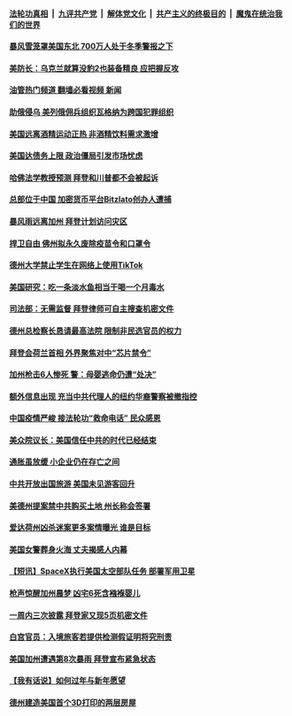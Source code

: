 ####  [法轮功真相](../../../../basic/blob/master/README.md?t=01220412) &nbsp;|&nbsp; [九评共产党](../../../../9ping.md/blob/master/README.md?t=01220412) &nbsp;|&nbsp; [解体党文化](../../../../jtdwh.md/blob/master/README.md?t=01220412)  &nbsp;|&nbsp; [共产主义的终极目的](../../../../gczydzjmd.md/blob/master/README.md?t=01220412) &nbsp;|&nbsp; [魔鬼在统治我们的世界](../../../../mgztzwmdsj.md/blob/master/README.md?t=01220412) 

#### [暴风雪笼罩美国东北 700万人处于冬季警报之下](../pages/prog203/a103630705.md?t=01220412) 

#### [美防长：乌克兰就算没豹2也装备精良 应把握反攻](../pages/prog203/a103630448.md?t=01220412) 

#### [油管热门频道 翻墙必看视频 新闻](http://129.146.143.75:81/youtube.html?01220412)

#### [助俄侵乌 美列俄佣兵组织瓦格纳为跨国犯罪组织](../pages/prog203/a103630373.md?t=01220412) 

#### [美国远离酒精运动正热 非酒精饮料需求激增](../pages/prog203/a103629035.md?t=01220412) 

#### [美国达债务上限 政治僵局引发市场忧虑](../pages/prog203/a103629024.md?t=01220412) 

#### [哈佛法学教授预测 拜登和川普都不会被起诉](../pages/prog203/a103628918.md?t=01220412) 

#### [总部位于中国 加密货币平台Bitzlato创办人遭捕](../pages/prog203/a103628412.md?t=01220412) 

#### [暴风雨远离加州 拜登计划访问灾区](../pages/prog203/a103628315.md?t=01220412) 

#### [捍卫自由 佛州拟永久废除疫苗令和口罩令](../pages/prog203/a103628202.md?t=01220412) 

#### [德州大学禁止学生在网络上使用TikTok](../pages/prog203/a103627980.md?t=01220412) 

#### [美国研究：吃一条淡水鱼相当于喝一个月毒水](../pages/prog203/a103627755.md?t=01220412) 

#### [司法部：无需监督 拜登律师可自主搜查机密文件](../pages/prog203/a103627750.md?t=01220412) 

#### [德州总检察长恳请最高法院 限制非民选官员的权力](../pages/prog203/a103627401.md?t=01220412) 

#### [拜登会荷兰首相 外界聚焦对中“芯片禁令”](../pages/prog203/a103627453.md?t=01220412) 

#### [加州枪击6人惨死 警：母婴逃命仍遭“处决”](../pages/prog203/a103627446.md?t=01220412) 

#### [额外信息出现 充当中共代理人的纽约华裔警察被撤指控](../pages/prog203/a103627153.md?t=01220412) 

#### [中国疫情严峻 接法轮功“救命电话” 民众感恩](../pages/prog203/a103626724.md?t=01220412) 

#### [美众院议长：美国信任中共的时代已经结束](../pages/prog203/a103626718.md?t=01220412) 

#### [通胀虽放缓 小企业仍在存亡之间](../pages/prog203/a103626638.md?t=01220412) 

#### [中共开放出国旅游 美国未见游客回升](../pages/prog203/a103626639.md?t=01220412) 

#### [美德州提案禁中共购买土地 州长称会签署](../pages/prog203/a103626634.md?t=01220412) 

#### [爱达荷州凶杀迷案更多案情曝光 谁是目标](../pages/prog203/a103626552.md?t=01220412) 

#### [美国女警葬身火海 丈夫揭感人内幕](../pages/prog203/a103626506.md?t=01220412) 

#### [【短讯】SpaceX执行美国太空部队任务 部署军用卫星](../pages/prog203/a103626472.md?t=01220412) 

#### [枪声惊醒加州晨梦 凶宅6死含襁褓婴儿](../pages/prog203/a103626406.md?t=01220412) 

#### [一周内三次披露 拜登家又现5页机密文件](../pages/prog203/a103625773.md?t=01220412) 

#### [白宫官员：入境旅客若提供检测假证明将究刑责](../pages/prog203/a103625690.md?t=01220412) 

#### [美国加州遭遇第8次暴雨 拜登宣布紧急状态](../pages/prog203/a103625494.md?t=01220412) 

#### [【我有话说】如何过年与新年愿望](../pages/prog203/a103625161.md?t=01220412) 

#### [德州建造美国首个3D打印的两层房屋](../pages/prog203/a103625086.md?t=01220412) 

<img src='http://gfw-breaker.win/goodnews/indexes/prog203.md' width='0px' height='0px'/>
